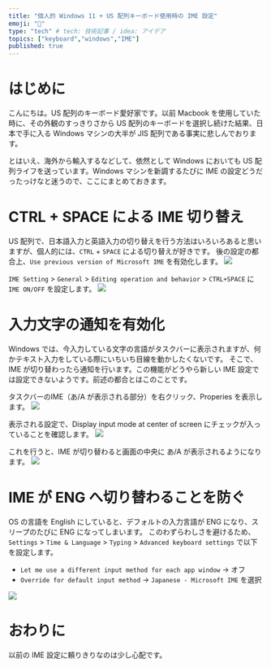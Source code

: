 ```yaml
---
title: "個人的 Windows 11 + US 配列キーボード使用時の IME 設定"
emoji: "🎹"
type: "tech" # tech: 技術記事 / idea: アイデア
topics: ["keyboard","windows","IME"]
published: true
---
```

# はじめに
こんにちは。US 配列のキーボード愛好家です。以前 Macbook を使用していた時に、その外観のすっきりさから US 配列のキーボードを選択し続けた結果、日本で手に入る Windows マシンの大半が JIS 配列である事実に悲しんでおります。

とはいえ、海外から輸入するなどして、依然として Windows においても US 配列ライフを送っています。Windows マシンを新調するたびに IME の設定どうだったっけなと迷うので、ここにまとめておきます。

# CTRL + SPACE による IME 切り替え 
US 配列で、日本語入力と英語入力の切り替えを行う方法はいろいろあると思いますが、個人的には、`CTRL` + `SPACE` による切り替えが好きです。
後の設定の都合上、`Use previous version of Microsoft IME` を有効化します。
![](../images/20250627-win11-ime/01.png)

`IME Setting` > `General` > `Editing operation and behavior` > `CTRL+SPACE` に `IME ON/OFF` を設定します。
![](../images/20250627-win11-ime/02.png)

# 入力文字の通知を有効化
Windows では、今入力している文字の言語がタスクバーに表示されますが、何かテキスト入力をしている際にいちいち目線を動かしたくないです。
そこで、IME が切り替わったら通知を行います。この機能がどうやら新しい IME 設定では設定できないようです。前述の都合とはこのことです。

タスクバーのIME（あ/A が表示される部分）を右クリック、Properies を表示します。
![](../images/20250627-win11-ime/03.png)

表示される設定で、Display input mode at center of screen にチェックが入っていることを確認します。
![](../images/20250627-win11-ime/04.png)

これを行うと、IME が切り替わると画面の中央に あ/A が表示されるようになります。
![](../images/20250627-win11-ime/05.png)


# IME が ENG へ切り替わることを防ぐ
OS の言語を English にしていると、デフォルトの入力言語が ENG になり、スリープのたびに ENG になってしまいます。
このわずらわしさを避けるため、`Settings` > `Time & Language` > `Typing` > `Advanced keyboard settings` で以下を設定します。
-  `Let me use a different input method for each app window` → オフ
-  `Override for default input method` → `Japanese - Microsoft IME` を選択 

![](../images/20250627-win11-ime/06.png)

# おわりに
以前の IME 設定に頼りきりなのは少し心配です。